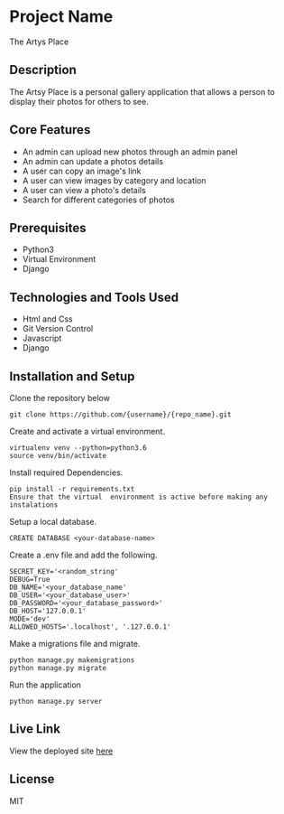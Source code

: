 # Project Name

The Artys Place

## Description

The Artsy Place is  a personal gallery application that allows a person to display their photos for others to see.

## Core Features

<ul>
<li>An admin can upload new photos through an admin panel</li>
<li>An admin can update a photos details</li>
<li>A user can copy an image's link</li>
<li>A user can view images by category and location</li>
<li>A user can view a photo's details</li>
<li>Search for different categories of photos</li>
</ul>


## Prerequisites

<ul>
<li>Python3</li>
<li>Virtual Environment</li>
<li>Django </li>
</ul>

## Technologies and Tools Used

<ul>
<li>Html and Css </li>
<li>Git Version Control</li>
<li>Javascript </li>
<li>Django</li>
</ul>

## Installation and Setup

Clone the repository below

  `git clone https://github.com/{username}/{repo_name}.git`

Create and activate a virtual environment. 

  ```
  virtualenv venv --python=python3.6
  source venv/bin/activate

  ```

Install required Dependencies.

  ```
  pip install -r requirements.txt
  Ensure that the virtual  environment is active before making any instalations
  ```

Setup a local database.

  ```
  CREATE DATABASE <your-database-name>

  ```

Create a .env file and add the following.

  ```
  SECRET_KEY='<random_string'
  DEBUG=True
  DB_NAME='<your_database_name'
  DB_USER='<your_database_user>'
  DB_PASSWORD='<your_database_password>'
  DB_HOST='127.0.0.1'
  MODE='dev'
  ALLOWED_HOSTS='.localhost', '.127.0.0.1'
  
  ```

Make a migrations file and migrate.

  ```
  python manage.py makemigrations
  python manage.py migrate

  ```

Run the application

  `python manage.py server`

## Live Link

View the deployed site <a href="https://theartsyplace.herokuapp.com/">here</a>

## License

 MIT